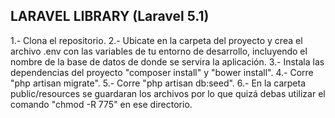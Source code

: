 LARAVEL LIBRARY (Laravel 5.1)
--------------------------------
1.- Clona el repositorio.
2.- Ubicate en la carpeta del proyecto y crea el archivo .env con las variables de tu entorno de desarrollo, incluyendo el nombre de la base de datos de donde se servira la aplicación.
3.- Instala las dependencias del proyecto "composer install" y "bower install".
4.- Corre "php artisan migrate".
5.- Corre "php artisan db:seed".
6.- En la carpeta public/resources se guardaran los archivos por lo que quizá debas utilizar el comando "chmod -R 775" en ese directorio.
